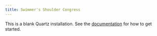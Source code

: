 ```yaml
---
title: Swimmer's Shoulder Congress
---
```


This is a blank Quartz installation.
See the [documentation](https://quartz.jzhao.xyz) for how to get started.
